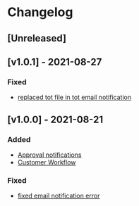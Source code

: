 # Changelog

## [Unreleased]

## [v1.0.1] - 2021-08-27

### Fixed
- [replaced tot file in tot email notification](https://gitlab.com/atri-tech/atri-maintainers/hector/-/merge_requests/21)

## [v1.0.0] - 2021-08-21

### Added
- [Approval notifications](https://gitlab.com/atri-tech/atri-maintainers/hector/-/merge_requests/7)
- [Customer Workflow](https://gitlab.com/atri-tech/atri-maintainers/hector/-/merge_requests/10)

### Fixed
- [fixed email notification error](https://gitlab.com/atri-tech/atri-maintainers/hector/-/merge_requests/12)

